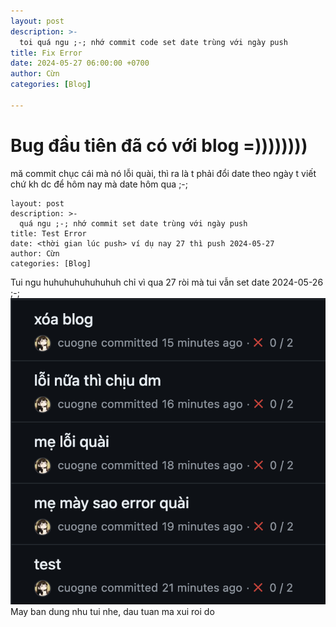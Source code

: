 ```yaml
---
layout: post
description: >-
  toi quá ngu ;-; nhớ commit code set date trùng với ngày push 
title: Fix Error
date: 2024-05-27 06:00:00 +0700
author: Cừn
categories: [Blog]

---
```


# Bug đầu tiên đã có với blog =))))))))

mă commit chục cái mà nó lỗi quài, thì ra là t phải đổi date theo ngày t viết chứ kh dc để hôm nay mà date hôm qua ;-;

```console 
layout: post
description: >-
  quá ngu ;-; nhớ commit set date trùng với ngày push 
title: Test Error
date: <thời gian lúc push> ví dụ nay 27 thì push 2024-05-27
author: Cừn
categories: [Blog]
```

Tui ngu huhuhuhuhuhuhuh chỉ vì qua 27 ròi mà tui vẫn set date 2024-05-26 ;-;
![Push Ngu](/img/pushngu.png)
May ban dung nhu tui nhe, dau tuan ma xui roi do 
